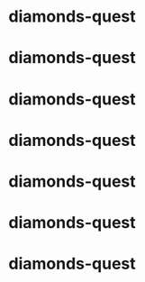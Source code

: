 # diamonds-quest
# diamonds-quest
# diamonds-quest
# diamonds-quest
# diamonds-quest
# diamonds-quest
# diamonds-quest
